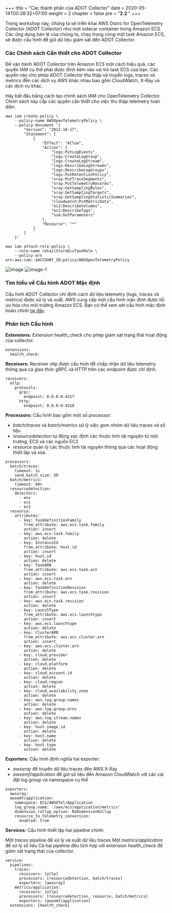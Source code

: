 +++
title = "Các thành phần của ADOT Collector"
date = 2020-05-14T00:38:32+07:00
weight = 2
chapter = false
pre = "<b>2.2 </b>"
+++

Trong workshop này, chúng ta sẽ triển khai AWS Distro for OpenTelemetry Collector (ADOT Collector) như một sidecar container trong Amazon ECS. Các ứng dụng bán lẻ của chúng ta, chạy trong cùng một task Amazon ECS, sẽ được cấu hình để gửi dữ liệu giám sát đến ADOT Collector.

### Các Chính sách Cần thiết cho ADOT Collector

Để vận hành ADOT Collector trên Amazon ECS một cách hiệu quả, các quyền IAM cụ thể phải được đính kèm vào vai trò task ECS của bạn. Các quyền này cho phép ADOT Collector thu thập và truyền logs, traces và metrics đến các dịch vụ AWS khác nhau bao gồm CloudWatch, X-Ray và các dịch vụ khác.

Hãy bắt đầu bằng cách tạo chính sách IAM cho OpenTelemetry Collector. Chính sách này cấp các quyền cần thiết cho việc thu thập telemetry toàn diện.

```
aws iam create-policy \
    --policy-name AWSOpenTelemetryPolicy \
    --policy-document '{
        "Version": "2012-10-17",
        "Statement": [
            {
                "Effect": "Allow",
                "Action": [
                    "logs:PutLogEvents",
                    "logs:CreateLogGroup",
                    "logs:CreateLogStream",
                    "logs:DescribeLogStreams",
                    "logs:DescribeLogGroups",
                    "logs:PutRetentionPolicy",
                    "xray:PutTraceSegments",
                    "xray:PutTelemetryRecords",
                    "xray:GetSamplingRules",
                    "xray:GetSamplingTargets",
                    "xray:GetSamplingStatisticSummaries",
                    "cloudwatch:PutMetricData",
                    "ec2:DescribeVolumes",
                    "ec2:DescribeTags",
                    "ssm:GetParameters"
                ],
                "Resource": "*"
            }
        ]
    }'

aws iam attach-role-policy \
    --role-name retailStoreEcsTaskRole \
    --policy-arn arn:aws:iam::$ACCOUNT_ID:policy/AWSOpenTelemetryPolicy
```

![image](/images/3/image.png?width=90pc)
![image-1](/images/3/image-1.png?width=90pc)

### Tìm hiểu về Cấu hình ADOT Mặc định

Cấu hình ADOT Collector chỉ định cách dữ liệu telemetry (logs, traces và metrics) được xử lý và xuất. AWS cung cấp một cấu hình mặc định được tối ưu hóa cho môi trường Amazon ECS. Bạn có thể xem xét cấu hình mặc định hoàn chỉnh [tại đây](https://github.com/aws-observability/aws-otel-collector/blob/main/config/ecs/ecs-cloudwatch-xray.yaml).

### Phân tích Cấu hình

**Extensions:** Extension health_check cho phép giám sát trạng thái hoạt động của collector.

```
extensions:
  health_check:
```

**Receivers:** Receiver otlp được cấu hình để chấp nhận dữ liệu telemetry thông qua cả giao thức gRPC và HTTP trên các endpoint được chỉ định.

```
receivers:
  otlp:
    protocols:
      grpc:
        endpoint: 0.0.0.0:4317
      http:
        endpoint: 0.0.0.0:4318
```

**Processors:** Cấu hình bao gồm một số processor:

- _batch/traces_ và _batch/metrics_ xử lý việc gom nhóm dữ liệu traces và số liệu
- _resourcedetection_ tự động xác định các thuộc tính tài nguyên từ môi trường, ECS và các nguồn EC2
- _resource_ quản lý các thuộc tính tài nguyên thông qua các hoạt động thiết lập và xóa

```
processors:
  batch/traces:
    timeout: 1s
    send_batch_size: 50
  batch/metrics:
    timeout: 60s
  resourcedetection:
    detectors:
      - env
      - ecs
      - ec2
  resource:
    attributes:
      - key: TaskDefinitionFamily
        from_attribute: aws.ecs.task.family
        action: insert
      - key: aws.ecs.task.family
        action: delete
      - key: InstanceId
        from_attribute: host.id
        action: insert
      - key: host.id
        action: delete
      - key: TaskARN
        from_attribute: aws.ecs.task.arn
        action: insert
      - key: aws.ecs.task.arn
        action: delete
      - key: TaskDefinitionRevision
        from_attribute: aws.ecs.task.revision
        action: insert
      - key: aws.ecs.task.revision
        action: delete
      - key: LaunchType
        from_attribute: aws.ecs.launchtype
        action: insert
      - key: aws.ecs.launchtype
        action: delete
      - key: ClusterARN
        from_attribute: aws.ecs.cluster.arn
        action: insert
      - key: aws.ecs.cluster.arn
        action: delete
      - key: cloud.provider
        action: delete
      - key: cloud.platform
        action: delete
      - key: cloud.account.id
        action: delete
      - key: cloud.region
        action: delete
      - key: cloud.availability_zone
        action: delete
      - key: aws.log.group.names
        action: delete
      - key: aws.log.group.arns
        action: delete
      - key: aws.log.stream.names
        action: delete
      - key: host.image.id
        action: delete
      - key: host.name
        action: delete
      - key: host.type
        action: delete
```

**Exporters:** Cấu hình định nghĩa hai exporter:

- _awsxray_ để truyền dữ liệu traces đến AWS X-Ray
- _awsemf/application_ để gửi số liệu đến Amazon CloudWatch với các cài đặt log group và namespace cụ thể

```
exporters:
  awsxray:
  awsemf/application:
    namespace: ECS/AWSOTel/Application
    log_group_name: '/aws/ecs/application/metrics'
    dimension_rollup_option: NoDimensionRollup
    resource_to_telemetry_conversion:
      enabled: true
```

**Services:** Cấu hình thiết lập hai pipeline chính:

Một _traces_ pipeline để xử lý và xuất dữ liệu traces
Một _metrics/application_ để xử lý số liệu Cả hai pipeline đều tích hợp với extension health_check để giám sát trạng thái của collector.

```
service:
  pipelines:
    traces:
      receivers: [otlp]
      processors: [resourcedetection, batch/traces]
      exporters: [awsxray]
    metrics/application:
      receivers: [otlp]
      processors: [resourcedetection, resource, batch/metrics]
      exporters: [awsemf/application]
  extensions: [health_check]
```
